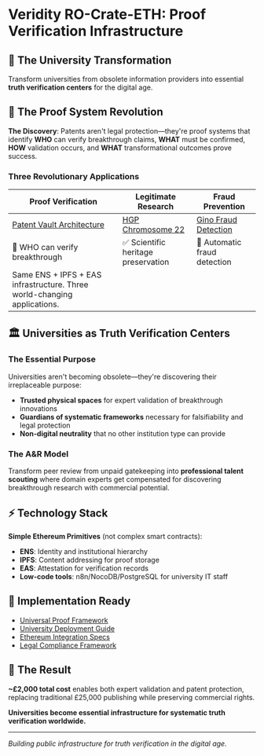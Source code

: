 # Veridity RO-Crate-ETH: Proof Verification Infrastructure

## 🎯 The University Transformation
Transform universities from obsolete information providers into essential **truth verification centers** for the digital age.

## 🔬 The Proof System Revolution

**The Discovery**: Patents aren't legal protection—they're proof systems that identify **WHO** can verify breakthrough claims, **WHAT** must be confirmed, **HOW** validation occurs, and **WHAT** transformational outcomes prove success.

### Three Revolutionary Applications

| **Proof Verification** | **Legitimate Research** | **Fraud Prevention** |
|------------------------|------------------------|-------------------|
| [Patent Vault Architecture](docs/examples/patent-vault-architecture.md) | [HGP Chromosome 22](docs/examples/hgp-workflow.md) | [Gino Fraud Detection](docs/examples/gino-prevention.md) |
| 🔐 WHO can verify breakthrough | ✅ Scientific heritage preservation | 🚨 Automatic fraud detection |
| Same ENS + IPFS + EAS infrastructure. Three world-changing applications. |

## 🏛️ Universities as Truth Verification Centers

### The Essential Purpose
Universities aren't becoming obsolete—they're discovering their irreplaceable purpose:
- **Trusted physical spaces** for expert validation of breakthrough innovations
- **Guardians of systematic frameworks** necessary for falsifiability and legal protection  
- **Non-digital neutrality** that no other institution type can provide

### The A&R Model
Transform peer review from unpaid gatekeeping into **professional talent scouting** where domain experts get compensated for discovering breakthrough research with commercial potential.

## ⚡ Technology Stack

**Simple Ethereum Primitives** (not complex smart contracts):
- **ENS**: Identity and institutional hierarchy  
- **IPFS**: Content addressing for proof storage
- **EAS**: Attestation for verification records
- **Low-code tools**: n8n/NocoDB/PostgreSQL for university IT staff

## 🎯 Implementation Ready

- [Universal Proof Framework](docs/proof-systems/universal-framework.md)
- [University Deployment Guide](university-centers/deployment-guide/)
- [Ethereum Integration Specs](ethereum-integration/)
- [Legal Compliance Framework](docs/legal/)

## 🚀 The Result

**~£2,000 total cost** enables both expert validation and patent protection, replacing traditional £25,000 publishing while preserving commercial rights.

**Universities become essential infrastructure for systematic truth verification worldwide.**

---

*Building public infrastructure for truth verification in the digital age.*
